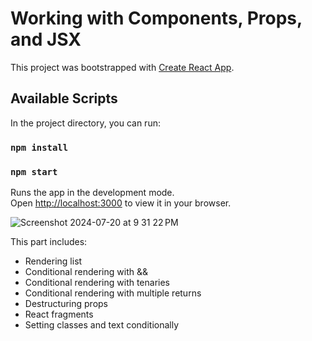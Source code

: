 # Working with Components, Props, and JSX

This project was bootstrapped with [Create React App](https://github.com/facebook/create-react-app).

## Available Scripts

In the project directory, you can run:

### `npm install`

### `npm start`

Runs the app in the development mode.\
Open [http://localhost:3000](http://localhost:3000) to view it in your browser.

![Screenshot 2024-07-20 at 9 31 22 PM](https://github.com/user-attachments/assets/1e1ebe07-42cf-4efb-ae8a-fe8049117063)

This part includes:
- Rendering list 
- Conditional rendering with && 
- Conditional rendering with tenaries
- Conditional rendering with multiple returns
- Destructuring props
- React fragments
- Setting classes and text conditionally 
